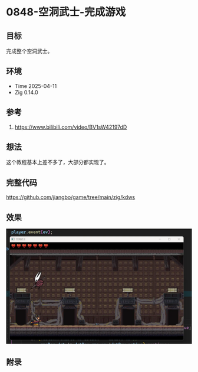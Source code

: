 # 0848-空洞武士-完成游戏

## 目标

完成整个空洞武士。

## 环境

- Time 2025-04-11
- Zig 0.14.0

## 参考

1. <https://www.bilibili.com/video/BV1sW42197dD>

## 想法

这个教程基本上差不多了，大部分都实现了。

## 完整代码

<https://github.com/jiangbo/game/tree/main/zig/kdws>

## 效果

![完成游戏][1]

[1]: images/空洞武士27.webp

## 附录
